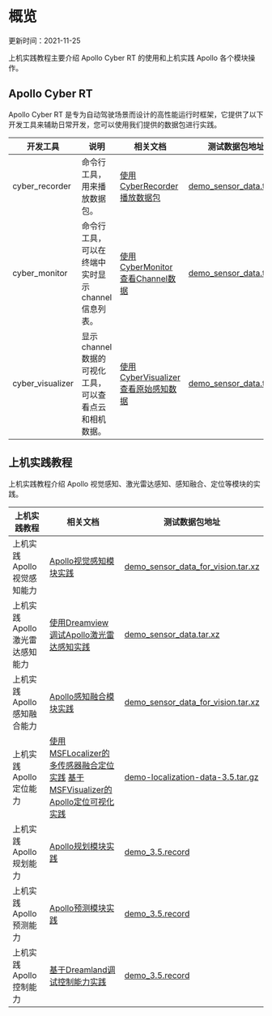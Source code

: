 # 概览

更新时间：2021-11-25

上机实践教程主要介绍 Apollo Cyber RT 的使用和上机实践 Apollo 各个模块操作。

## Apollo Cyber RT

Apollo Cyber RT 是专为自动驾驶场景而设计的高性能运行时框架，它提供了以下开发工具来辅助日常开发，您可以使用我们提供的数据包进行实践。

| 开发工具         | 说明                                                    | 相关文档                                                     | 测试数据包地址                                               |
| ---------------- | ------------------------------------------------------- | ------------------------------------------------------------ | ------------------------------------------------------------ |
| cyber_recorder   | 命令行工具，用来播放数据包。                            | [使用CyberRecorder播放数据包](https://apollo.auto/Apollo-Homepage-Document/Apollo_Doc_CN_6_0/上机使用教程/实时通信框架CyberRT的使用/使用CyberRecorder播放数据包) | [demo_sensor_data.tar.xz](https://apollo-system.cdn.bcebos.com/dataset/6.0_edu/demo_sensor_data.tar.xz) |
| cyber_monitor    | 命令行工具，可以在终端中实时显示 channel 信息列表。     | [使用CyberMonitor查看Channel数据](https://apollo.auto/Apollo-Homepage-Document/Apollo_Doc_CN_6_0/上机使用教程/实时通信框架CyberRT的使用/使用CyberMonitor查看Channel数据实践) | [demo_sensor_data.tar.xz](https://apollo-system.cdn.bcebos.com/dataset/6.0_edu/demo_sensor_data.tar.xz) |
| cyber_visualizer | 显示 channel 数据的可视化工具，可以查看点云和相机数据。 | [使用CyberVisualizer查看原始感知数据](https://apollo.auto/Apollo-Homepage-Document/Apollo_Doc_CN_6_0/上机使用教程/实时通信框架CyberRT的使用/使用CyberVisualizer查看原始感知数据实践) | [demo_sensor_data.tar.xz](https://apollo-system.cdn.bcebos.com/dataset/6.0_edu/demo_sensor_data.tar.xz) |

## 上机实践教程

上机实践教程介绍 Apollo 视觉感知、激光雷达感知、感知融合、定位等模块的实践。

| 上机实践教程                     | 相关文档                                                     | 测试数据包地址                                               |
| -------------------------------- | ------------------------------------------------------------ | ------------------------------------------------------------ |
| 上机实践 Apollo 视觉感知能力     | [Apollo视觉感知模块实践](https://apollo.auto/Apollo-Homepage-Document/Apollo_Doc_CN_6_0/上机使用教程/上机实践Apollo视觉感知能力/Apollo视觉感知模块实践) | [demo_sensor_data_for_vision.tar.xz](https://apollo-system.cdn.bcebos.com/dataset/6.0_edu/demo_sensor_data_for_vision.tar.xz) |
| 上机实践 Apollo 激光雷达感知能力 | [使用Dreamview调试Apollo激光雷达感知实践](https://apollo.auto/Apollo-Homepage-Document/Apollo_Doc_CN_6_0/上机使用教程/上机实践Apollo激光雷达感知能力/使用Dreamview调试Apollo激光雷达感知实践) | [demo_sensor_data.tar.xz](https://apollo-system.cdn.bcebos.com/dataset/6.0_edu/demo_sensor_data.tar.xz) |
| 上机实践 Apollo 感知融合能力     | [Apollo感知融合模块实践](https://apollo.auto/Apollo-Homepage-Document/Apollo_Doc_CN_6_0/上机使用教程/上机实践Apollo感知融合能力/Apollo感知融合模块实践) | [demo_sensor_data_for_vision.tar.xz](https://apollo-system.cdn.bcebos.com/dataset/6.0_edu/demo_sensor_data_for_vision.tar.xz) |
| 上机实践 Apollo 定位能力         | [使用MSFLocalizer的多传感器融合定位实践](https://apollo.auto/Apollo-Homepage-Document/Apollo_Doc_CN_6_0/上机使用教程/上机实践Apollo定位能力/使用MSFLocalizer的多传感器融合定位实践) [基于MSFVisualizer的Apollo定位可视化实践](https://apollo.auto/Apollo-Homepage-Document/Apollo_Doc_CN_6_0/上机使用教程/上机实践Apollo定位能力/基于MSFVisualizer的Apollo定位可视化实践) | [demo-localization-data-3.5.tar.gz](https://apollo-system.cdn.bcebos.com/dataset/localization/demo-localization-data-3.5.tar.gz) |
| 上机实践 Apollo 规划能力         | [Apollo规划模块实践](https://apollo.auto/Apollo-Homepage-Document/Apollo_Doc_CN_6_0/上机使用教程/上机实践Apollo规划能力/apollo规划模块实践) | [demo_3.5.record](https://apollo-system.cdn.bcebos.com/dataset/6.0_edu/demo_3.5.record) |
| 上机实践 Apollo 预测能力         | [Apollo预测模块实践](https://apollo.auto/Apollo-Homepage-Document/Apollo_Doc_CN_6_0/上机使用教程/上机实践Apollo预测能力/Apollo预测模块实践) | [demo_3.5.record](https://apollo-system.cdn.bcebos.com/dataset/6.0_edu/demo_3.5.record) |
| 上机实践 Apollo 控制能力         | [基于Dreamland调试控制能力实践](https://apollo.auto/Apollo-Homepage-Document/Apollo_Doc_CN_6_0/上机使用教程/上机实践Apollo控制能力/基于Dreamland调试控制能力实践) | [demo_3.5.record](https://apollo-system.cdn.bcebos.com/dataset/6.0_edu/demo_3.5.record) |